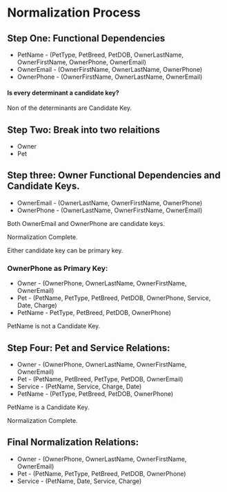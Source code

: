# Normalization Process
## Step One: Functional Dependencies
* PetName - (PetType, PetBreed, PetDOB, OwnerLastName, OwnerFirstName, OwnerPhone, OwnerEmail)
* OwnerEmail - (OwnerFirstName, OwnerLastName, OwnerPhone)
* OwnerPhone - (OwnerFirstName, OwnerLastName, OwnerEmail)

#### Is every determinant a candidate key?
Non of the determinants are Candidate Key.
## Step Two: Break into two relaitions
* Owner
* Pet
## Step three: Owner Functional Dependencies and Candidate Keys.
* OwnerEmail - (OwnerLastName, OwnerFirstName, OwnerPhone)
* OwnerPhone - (OwnerLastName, OwnerFirstName, OwnerEmail)

Both OwnerEmail and OwnerPhone are candidate keys.

Normalization Complete.

Either candidate key can be primary key.
### OwnerPhone as Primary Key:
* Owner - (OwnerPhone, OwnerLastName, OwnerFirstName, OwnerEmail)
* Pet - (PetName, PetType, PetBreed, PetDOB, OwnerPhone, Service, Date, Charge)
* PetName - PetType, PetBreed, PetDOB, OwnerPhone)

PetName is not a Candidate Key.
## Step Four: Pet and Service Relations:
* Owner - (OwnerPhone, OwnerLastName, OwnerFirstName, OwnerEmail)
* Pet - (PetName, PetBreed, PetType, PetDOB, OwnerEmail)
* Service - (PetName, Service, Charge, Date)
* PetName - (PetType, PetBreed, PetDOB, OwnerPhone)

PetName is a Candidate Key.

Normalization Complete.
## Final Normalization Relations:
* Owner - (OwnerPhone, OwnerLastName, OwnerFirstName, OwnerEmail)
* Pet - (PetName, PetType, PetBreed, PetDOB, OwnerPhone)
* Service - (PetName, Date, Service, Charge)

